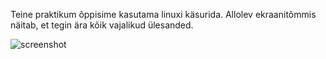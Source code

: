 Teine praktikum õppisime kasutama linuxi käsurida. Allolev ekraanitõmmis näitab, et tegin ära kõik vajalikud ülesanded.

![screenshot](https://user-images.githubusercontent.com/92860669/189922780-dadd7e24-dced-4d77-b60f-a13a07d4e837.png)
